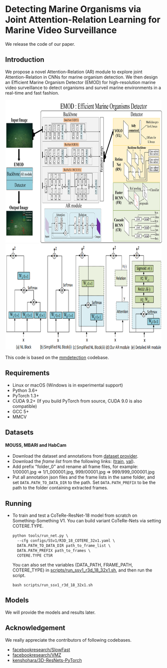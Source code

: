 # Detecting Marine Organisms via Joint Attention-Relation Learning for Marine Video Surveillance
We release the code of our paper.

## Introduction

We propose a novel Attention-Relation (AR) module to explore joint Attention-Relation in CNNs for marine organism detection. We then design an Efficient Marine Organism Detector (EMOD) for high-resolution marine video surveillance to detect organisms and surveil marine environments in a real-time and fast fashion.

<div align="center">
  <img src="./EMOD framework.jpg" height="460px"/> 
</div>

<div align="center">
  <img src="./AR-method.png" height="340px"/>
</div>

This code is based on the [mmdetection](https://github.com/open-mmlab/mmdetection) codebase. 

## Requirements

- Linux or macOS (Windows is in experimental support)
- Python 3.6+
- PyTorch 1.3+
- CUDA 9.2+ (If you build PyTorch from source, CUDA 9.0 is also compatible)
- GCC 5+
- MMCV

## Datasets

#### MOUSS, MBARI and HabCam
- Download the dataset and annotations from [dataset provider](https://20bn.com/datasets/something-something). 
- Download the *frame list* from the following links: ([train](https://drive.google.com/file/d/1GG9l8pNk1zBHqAlCGiNWbCqbcCdqwuQt/view?usp=sharing), [val](https://drive.google.com/file/d/1cNNnagoWqzo3GP30gOz0kFS49NqaO8Kh/view?usp=sharing)).
- Add prefix "folder_0" and rename all frame files, for example: 1/00001.jpg => 1/1_000001.jpg, 999/00001.jpg => 999/999_000001.jpg
- Put all annotation json files and the frame lists in the same folder, and set `DATA.PATH_TO_DATA_DIR` to the path. Set `DATA.PATH_PREFIX` to be the path to the folder containing extracted frames.

## Running

- To train and test a CoTeRe-ResNet-18 model from scratch on Something-Something V1. You can build variant CoTeRe-Nets via setting COTERE.TYPE.

  ```
  python tools/run_net.py \
    --cfg configs/SSv1/R3D_18_COTERE_32x1.yaml \
    DATA.PATH_TO_DATA_DIR path_to_frame_list \
    DATA.PATH_PREFIX path_to_frames \
    COTERE.TYPE CTSR
  ```
  You can also set the variables (DATA_PATH, FRAME_PATH, COTERE_TYPE) in [scripts/run_ssv1_r3d_18_32x1.sh](scripts/run_ssv1_r3d_18_32x1.sh), and then run the script.

  ```
  bash scripts/run_ssv1_r3d_18_32x1.sh
  ```

## Models
We will provide the models and results later.

## Acknowledgement
We really appreciate the contributors of following codebases.

- [facebookresearch/SlowFast](https://github.com/facebookresearch/SlowFast)
- [facebookresearch/VMZ](https://github.com/facebookresearch/VMZ)
- [kenshohara/3D-ResNets-PyTorch](https://github.com/kenshohara/3D-ResNets-PyTorch)
